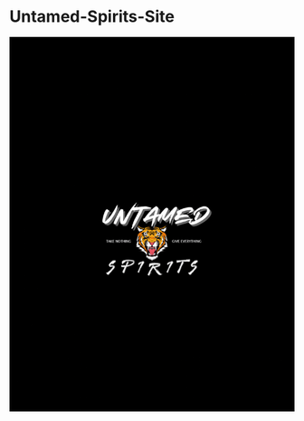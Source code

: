 # Untamed-Spirits-Site

![image alt](https://github.com/xayfitbusiness-bit/Untamed-Spirits-Site/blob/32ab2fb0d2cdc644d3614e4d067c7c9bc6060fae/Tiger_Logo.jpg)
